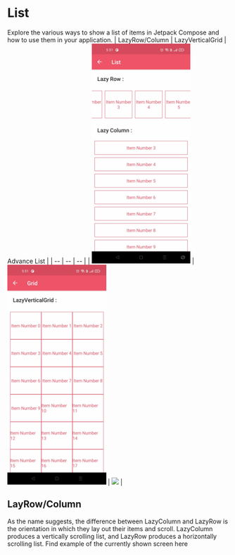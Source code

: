 # List

Explore the various ways to show a list of items in Jetpack Compose and how to use them in your application.
| LazyRow/Column | LazyVerticalGrid | Advance List |
| -- | -- | -- |
| <a href="/app/src/main/java/com/jetpack/compose/learning/list/LazyColumnRowActivity.kt" target="_blank"><img src="/gif/List/ListRowColumn.jpg" height="500px"/></a> | <a href="/app/src/main/java/com/jetpack/compose/learning/list/LazyGridActivity.kt" target="_blank"><img src="/gif/List/ListGrid.jpg" height="500px"/></a> | <a href="/app/src/main/java/com/jetpack/compose/learning/list/AdvanceListActivity.kt" target="_blank"><img src="/gif/List/AdvanceList.gif" height="500px"/></a> |

## LayRow/Column
As the name suggests, the difference between LazyColumn and LazyRow is the orientation in which they lay out their items and scroll. LazyColumn produces a vertically scrolling list, and LazyRow produces a horizontally scrolling list.
Find example of the currently shown screen here
